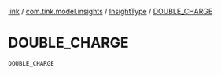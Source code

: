 [link](../../index.md) / [com.tink.model.insights](../index.md) / [InsightType](index.md) / [DOUBLE_CHARGE](./-d-o-u-b-l-e_-c-h-a-r-g-e.md)

# DOUBLE_CHARGE

`DOUBLE_CHARGE`